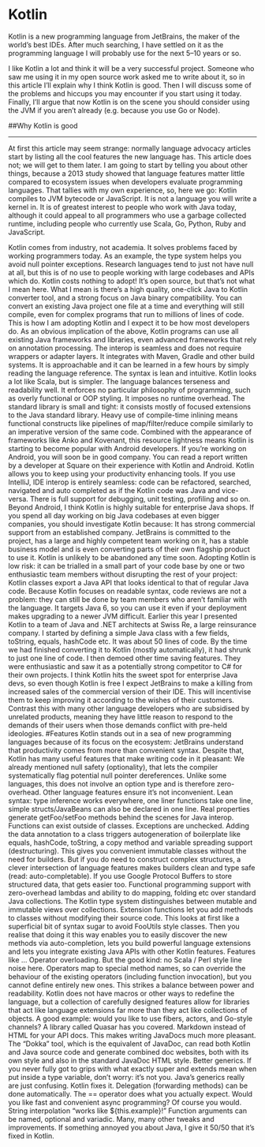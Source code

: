 # Kotlin
Kotlin is a new programming language from JetBrains, the maker of the world’s best IDEs. After much searching, I have settled on it as the programming language I will probably use for the next 5–10 years or so.

I like Kotlin a lot and think it will be a very successful project. Someone who saw me using it in my open source work asked me to write about it, so in this article I’ll explain why I think Kotlin is good. Then I will discuss some of the problems and hiccups you may encounter if you start using it today. Finally, I’ll argue that now Kotlin is on the scene you should consider using the JVM if you aren’t already (e.g. because you use Go or Node).

##Why Kotlin is good
___
At first this article may seem strange: normally language advocacy articles start by listing all the cool features the new language has. This article does not; we will get to them later.
I am going to start by telling you about other things, because a 2013 study showed that language features matter little compared to ecosystem issues when developers evaluate programming languages. That tallies with my own experience, so, here we go:
Kotlin compiles to JVM bytecode or JavaScript. It is not a language you will write a kernel in. It is of greatest interest to people who work with Java today, although it could appeal to all programmers who use a garbage collected runtime, including people who currently use Scala, Go, Python, Ruby and JavaScript.

Kotlin comes from industry, not academia. It solves problems faced by working programmers today. As an example, the type system helps you avoid null pointer exceptions. Research languages tend to just not have null at all, but this is of no use to people working with large codebases and APIs which do.
Kotlin costs nothing to adopt! It’s open source, but that’s not what I mean here. What I mean is there’s a high quality, one-click Java to Kotlin converter tool, and a strong focus on Java binary compatibility. You can convert an existing Java project one file at a time and everything will still compile, even for complex programs that run to millions of lines of code. This is how I am adopting Kotlin and I expect it to be how most developers do.
As an obvious implication of the above, Kotlin programs can use all existing Java frameworks and libraries, even advanced frameworks that rely on annotation processing. The interop is seamless and does not require wrappers or adapter layers. It integrates with Maven, Gradle and other build systems.
It is approachable and it can be learned in a few hours by simply reading the language reference. The syntax is lean and intuitive. Kotlin looks a lot like Scala, but is simpler. The language balances terseness and readability well.
It enforces no particular philosophy of programming, such as overly functional or OOP styling.
It imposes no runtime overhead. The standard library is small and tight: it consists mostly of focused extensions to the Java standard library. Heavy use of compile-time inlining means functional constructs like pipelines of map/filter/reduce compile similarly to an imperative version of the same code.
Combined with the appearance of frameworks like Anko and Kovenant, this resource lightness means Kotlin is starting to become popular with Android developers. If you’re working on Android, you will soon be in good company. You can read a report written by a developer at Square on their experience with Kotlin and Android.
Kotlin allows you to keep using your productivity enhancing tools. If you use IntelliJ, IDE interop is entirely seamless: code can be refactored, searched, navigated and auto completed as if the Kotlin code was Java and vice-versa. There is full support for debugging, unit testing, profiling and so on.
Beyond Android, I think Kotlin is highly suitable for enterprise Java shops. If you spend all day working on big Java codebases at even bigger companies, you should investigate Kotlin because:
It has strong commercial support from an established company. JetBrains is committed to the project, has a large and highly competent team working on it, has a stable business model and is even converting parts of their own flagship product to use it. Kotlin is unlikely to be abandoned any time soon.
Adopting Kotlin is low risk: it can be trialled in a small part of your code base by one or two enthusiastic team members without disrupting the rest of your project: Kotlin classes export a Java API that looks identical to that of regular Java code.
Because Kotlin focuses on readable syntax, code reviews are not a problem: they can still be done by team members who aren’t familiar with the language.
It targets Java 6, so you can use it even if your deployment makes upgrading to a newer JVM difficult.
Earlier this year I presented Kotlin to a team of Java and .NET architects at Swiss Re, a large reinsurance company. I started by defining a simple Java class with a few fields, toString, equals, hashCode etc. It was about 50 lines of code. By the time we had finished converting it to Kotlin (mostly automatically), it had shrunk to just one line of code. I then demoed other time saving features. They were enthusiastic and saw it as a potentially strong competitor to C# for their own projects.
I think Kotlin hits the sweet spot for enterprise Java devs, so even though Kotlin is free I expect JetBrains to make a killing from increased sales of the commercial version of their IDE. This will incentivise them to keep improving it according to the wishes of their customers.
Contrast this with many other language developers who are subsidised by unrelated products, meaning they have little reason to respond to the demands of their users when those demands conflict with pre-held ideologies.
#Features
Kotlin stands out in a sea of new programming languages because of its focus on the ecosystem: JetBrains understand that productivity comes from more than convenient syntax.
Despite that, Kotlin has many useful features that make writing code in it pleasant:
We already mentioned null safety (optionality), that lets the compiler systematically flag potential null pointer dereferences. Unlike some languages, this does not involve an option type and is therefore zero-overhead. Other language features ensure it’s not inconvenient.
Lean syntax: type inference works everywhere, one liner functions take one line, simple structs/JavaBeans can also be declared in one line. Real properties generate getFoo/setFoo methods behind the scenes for Java interop. Functions can exist outside of classes.
Exceptions are unchecked.
Adding the data annotation to a class triggers autogeneration of boilerplate like equals, hashCode, toString, a copy method and variable spreading support (destructuring). This gives you convenient immutable classes without the need for builders.
But if you do need to construct complex structures, a clever intersection of language features makes builders clean and type safe (read: auto-completable). If you use Google Protocol Buffers to store structured data, that gets easier too.
Functional programming support with zero-overhead lambdas and ability to do mapping, folding etc over standard Java collections. The Kotlin type system distinguishes between mutable and immutable views over collections.
Extension functions let you add methods to classes without modifying their source code. This looks at first like a superficial bit of syntax sugar to avoid FooUtils style classes. Then you realise that doing it this way enables you to easily discover the new methods via auto-completion, lets you build powerful language extensions and lets you integrate existing Java APIs with other Kotlin features. Features like …
Operator overloading. But the good kind: no Scala / Perl style line noise here. Operators map to special method names, so can override the behaviour of the existing operators (including function invocation), but you cannot define entirely new ones. This strikes a balance between power and readability.
Kotlin does not have macros or other ways to redefine the language, but a collection of carefully designed features allow for libraries that act like language extensions far more than they act like collections of objects. A good example: would you like to use fibers, actors, and Go-style channels? A library called Quasar has you covered.
Markdown instead of HTML for your API docs. This makes writing JavaDocs much more pleasant. The “Dokka” tool, which is the equivalent of JavaDoc, can read both Kotlin and Java source code and generate combined doc websites, both with its own style and also in the standard JavaDoc HTML style.
Better generics. If you never fully got to grips with what exactly super and extends mean when put inside a type variable, don’t worry: it’s not you. Java’s generics really are just confusing. Kotlin fixes it.
Delegation (forwarding methods) can be done automatically.
The == operator does what you actually expect.
Would you like fast and convenient async programming? Of course you would.
String interpolation “works like ${this.example}!”
Function arguments can be named, optional and variadic.
Many, many other tweaks and improvements. If something annoyed you about Java, I give it 50/50 that it’s fixed in Kotlin.
